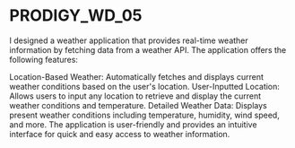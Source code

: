 # PRODIGY_WD_05
I designed a weather application that provides real-time weather information by fetching data from a weather API. The application offers the following features:

Location-Based Weather: Automatically fetches and displays current weather conditions based on the user's location.
User-Inputted Location: Allows users to input any location to retrieve and display the current weather conditions and temperature.
Detailed Weather Data: Displays present weather conditions including temperature, humidity, wind speed, and more.
The application is user-friendly and provides an intuitive interface for quick and easy access to weather information.

